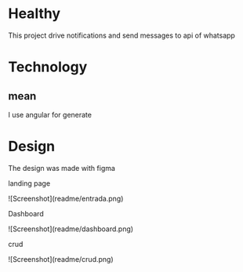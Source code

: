 # Healthy

This project drive notifications and send messages to api of whatsapp

# Technology 
## mean 

I use angular for generate 

# Design 

 The design was made with figma
 <p>landing page</p>
![Screenshot](readme/entrada.png)
<br>
<p>Dashboard</p>
![Screenshot](readme/dashboard.png)
<br>
<p>crud</p>
![Screenshot](readme/crud.png)
 

